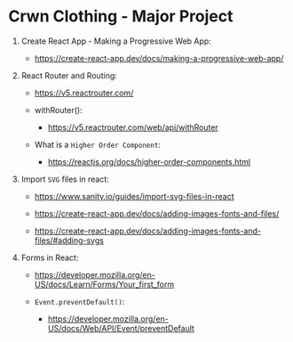 # Crwn Clothing - Major Project

1. Create React App - Making a Progressive Web App:

    - https://create-react-app.dev/docs/making-a-progressive-web-app/

2. React Router and Routing:

    - https://v5.reactrouter.com/

    - withRouter():

        - https://v5.reactrouter.com/web/api/withRouter

    - What is a ```Higher Order Component```:

        - https://reactjs.org/docs/higher-order-components.html
    
3. Import ```SVG``` files in react:

    - https://www.sanity.io/guides/import-svg-files-in-react

    - https://create-react-app.dev/docs/adding-images-fonts-and-files/

    - https://create-react-app.dev/docs/adding-images-fonts-and-files/#adding-svgs

4. Forms in React:

    - https://developer.mozilla.org/en-US/docs/Learn/Forms/Your_first_form

    - ```Event.preventDefault()```:

        - https://developer.mozilla.org/en-US/docs/Web/API/Event/preventDefault